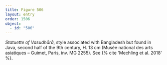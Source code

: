 ```yaml
---
title: Figure 506
layout: entry
order: 1506
object:
  - id: "506"
---
```


*Statuette of Vasudhārā*, style associated with Bangladesh but found in Java, second half of the 9th century, H. 13 cm (Musée national des arts asiatiques – Guimet, Paris, inv. MG 2255). See {% cite 'Mechling et al. 2018' %}.
